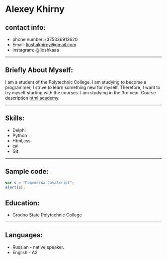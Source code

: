 # Alexey Khirny
## contact info:
- phone number:+375336913620
- Email: lioshakhirny@gmail.com
- instagram: @lioshkaaa
  
 * * *
## Briefly About Myself:
I am a student of the Polytechnic College. I am studying to become a programmer, I strive to learn something new for myself. Therefore, I want to try myself starting with the courses. I am studying in the 3rd year. Course description [html academy][1].

[1]:https://htmlacademy.ru/ "html academy" 

* * *
## Skills:
- Delphi
- Python
- Html,css
- c#
- Git
* * *
## Sample code:
```javascript
var s = "Подсветка JavaScript";
alert(s);
```
  ## Education:
  - Grodno State Polytechnic College
 * * *
## Languages:
 - Russian - native speaker.
 - English - A2

